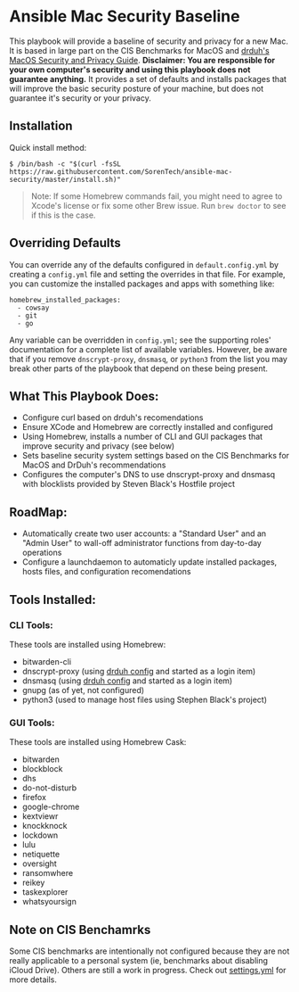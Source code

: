 # Ansible Mac Security Baseline

This playbook will provide a baseline of security and privacy for a new Mac. It is based in large part on the CIS Benchmarks for MacOS and [drduh's MacOS Security and Privacy Guide](https://github.com/drduh/macOS-Security-and-Privacy-Guide). **Disclaimer: You are responsible for your own computer's security and using this playbook does not guarantee anything.** It provides a set of defaults and installs packages that will improve the basic security posture of your machine, but does not guarantee it's security or your privacy.

## Installation

Quick install method: 

`$ /bin/bash -c "$(curl -fsSL https://raw.githubusercontent.com/SorenTech/ansible-mac-security/master/install.sh)"`

> Note: If some Homebrew commands fail, you might need to agree to Xcode's license or fix some other Brew issue. Run `brew doctor` to see if this is the case.

## Overriding Defaults

You can override any of the defaults configured in `default.config.yml` by creating a `config.yml` file and setting the overrides in that file. For example, you can customize the installed packages and apps with something like:

    homebrew_installed_packages:
      - cowsay
      - git
      - go
    
Any variable can be overridden in `config.yml`; see the supporting roles' documentation for a complete list of available variables. However, be aware that if you remove `dnscrypt-proxy`, `dnsmasq`, or `python3` from the list you may break other parts of the playbook that depend on these being present.

## What This Playbook Does:
- Configure curl based on drduh's recomendations
- Ensure XCode and Homebrew are correctly installed and configured
- Using Homebrew, installs a number of CLI and GUI packages that improve security and privacy (see below)
- Sets baseline security system settings based on the CIS Benchmarks for MacOS and DrDuh's recommendations
- Configures the computer's DNS to use dnscrypt-proxy and dnsmasq with blocklists provided by Steven Black's Hostfile project

## RoadMap:
- Automatically create two user accounts: a "Standard User" and an "Admin User" to wall-off administrator functions from day-to-day operations
- Configure a launchdaemon to automaticly update installed packages, hosts files, and configuration recomendations

## Tools Installed:

### CLI Tools:

These tools are installed using Homebrew:
- bitwarden-cli 
- dnscrypt-proxy (using [drduh config]() and started as a login item)
- dnsmasq (using [drduh config]() and started as a login item)
- gnupg (as of yet, not configured)
- python3 (used to manage host files using Stephen Black's project)

### GUI Tools:
These tools are installed using Homebrew Cask:
  - bitwarden
  - blockblock
  - dhs
  - do-not-disturb
  - firefox
  - google-chrome
  - kextviewr
  - knockknock
  - lockdown
  - lulu
  - netiquette
  - oversight
  - ransomwhere
  - reikey
  - taskexplorer
  - whatsyoursign

## Note on CIS Benchamrks
Some CIS benchmarks are intentionally not configured because they are not really applicable to a personal system (ie, benchmarks about disabling iCloud Drive). Others are still a work in progress. Check out [settings.yml](https://github.com/SorenTech/ansible-mac-security/blob/master/tasks/settings.yml) for more details.
